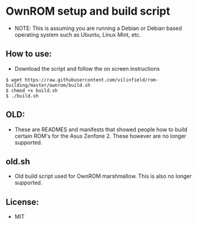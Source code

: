 # OwnROM setup and build script

* NOTE: This is assuming you are running a Debian or Debian based operating system such as Ubuntu, Linux Mint, etc.

## How to use:

* Download the script and follow the on screen instructions

```
$ wget https://raw.githubusercontent.com/vilinfield/rom-building/master/ownrom/build.sh
$ chmod +x build.sh
$ ./build.sh
```

## OLD:

* These are READMES and manifests that showed people how to build certain ROM's for the Asus Zenfone 2. These however are no longer supported.

## old.sh

* Old build script used for OwnROM marshmallow. This is also no longer supported.

## License:

* MIT